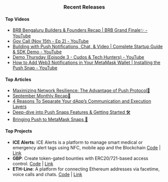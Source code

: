 <h3 align="center">Recent Releases</h3>

#### Top Videos
- [BRB Bengaluru Builders & Founders Recap | BRB Grand Finale✨ - YouTube](https://www.youtube.com/watch?v=85DSuc6SL9Q)
- [Gov Call (Nov 15th - Ep 2) - YouTube](https://www.youtube.com/watch?v=96HJX0x4BNU)
- [Building with Push Notifications, Chat, & Video | Complete Startup Guide & SDK Demo - YouTube](https://www.youtube.com/watch?v=GZiwxWTCDeA)
- [Demo Thursday (Episode 3 - Cudos & Tech Hunters) - YouTube](https://www.youtube.com/watch?v=pRFwUwdOLQg)
- [How to Add Web3 Notifications in Your MetaMask Wallet | Installing the Push Snap - YouTube](https://www.youtube.com/watch?v=LjPxKoYLiGs)
#### Top Articles
- [Maximizing Network Resilience: The Advantage of Push Protocol🔔](https://medium.com/push-protocol/maximizing-network-resilience-the-advantage-of-push-protocol-88e14e76151b?source=collection_home---4------0-----------------------)
- [September Monthly Recap🍁](https://medium.com/push-protocol/september-monthly-recap-d2094d7dface?source=collection_home---4------1-----------------------)
- [4 Reasons To Separate Your dApp’s Communication and Execution Layers](https://medium.com/push-protocol/4-reasons-to-separate-your-dapps-communication-and-execution-layers-74b035bbaa4b?source=collection_home---4------2-----------------------)
- [Deep-dive into Push Snaps Features & Getting Started 🛠️](https://medium.com/push-protocol/deep-dive-into-push-snaps-features-getting-started-%EF%B8%8F-86b6133e763?source=collection_home---4------3-----------------------)
- [Bringing Push to MetaMask Snaps 🔔](https://medium.com/push-protocol/bringing-push-to-metamask-snaps-fc780fec004b?source=collection_home---4------4-----------------------)
#### Top Projects
- **ICE Alerts**: ICE Alerts is a platform to manage smart medical or emergency alert tags using NFC, mobile app and the Blockchain [Code](https://github.com/dominichackett/icealerts) | [Link](https://ethglobal.com/showcase/ice-alerts-49tib)
- **GBP**: Create token-gated bounties with ERC20/721-based access control. [Code](https://github.com/0xDaenerys/gated-bounty-protocol) | [Link](https://ethglobal.com/showcase/gbp-pco19)
- **ETH-Line**: A platform for connecting Ethereum addresses via facetime, voice calls and chats. [Code](https://github.com/githubotoro/eth-online-2023) | [Link](https://ethglobal.com/showcase/eth-line-ygmy8)
